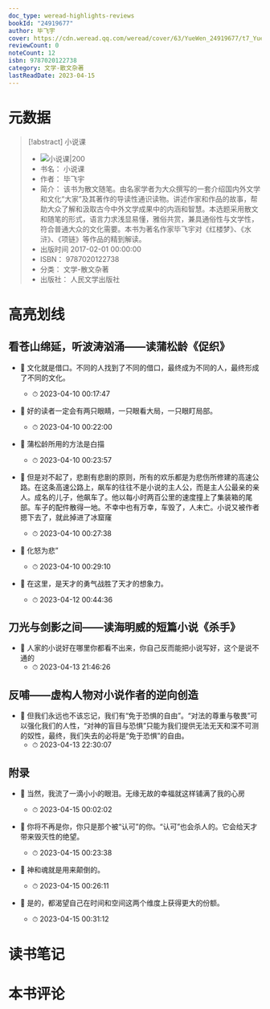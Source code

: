 ```yaml
---
doc_type: weread-highlights-reviews
bookId: "24919677"
author: 毕飞宇
cover: https://cdn.weread.qq.com/weread/cover/63/YueWen_24919677/t7_YueWen_24919677.jpg
reviewCount: 0
noteCount: 12
isbn: 9787020122738
category: 文学-散文杂著
lastReadDate: 2023-04-15
---
```

# 元数据
> [!abstract] 小说课
> - ![ 小说课|200](https://cdn.weread.qq.com/weread/cover/63/YueWen_24919677/t7_YueWen_24919677.jpg)
> - 书名： 小说课
> - 作者： 毕飞宇
> - 简介： 该书为散文随笔。由名家学者为大众撰写的一套介绍国内外文学和文化“大家”及其著作的导读性通识读物。讲述作家和作品的故事，帮助大众了解和汲取古今中外文学成果中的内涵和智慧。本选题采用散文和随笔的形式，语言力求浅显易懂，雅俗共赏，兼具通俗性与文学性，符合普通大众的文化需要。本书为著名作家毕飞宇对《红楼梦》、《水浒》、《项链》等作品的精到解读。
> - 出版时间 2017-02-01 00:00:00
> - ISBN： 9787020122738
> - 分类： 文学-散文杂著
> - 出版社： 人民文学出版社

# 高亮划线

## 看苍山绵延，听波涛汹涌——读蒲松龄《促织》


- 📌 文化就是借口。不同的人找到了不同的借口，最终成为不同的人，最终形成了不同的文化。 
    - ⏱ 2023-04-10 00:17:47 

- 📌 好的读者一定会有两只眼睛，一只眼看大局，一只眼盯局部。 
    - ⏱ 2023-04-10 00:22:00 

- 📌 蒲松龄所用的方法是白描 
    - ⏱ 2023-04-10 00:23:57 

- 📌 但是对不起了，悲剧有悲剧的原则，所有的欢乐都是为悲伤所修建的高速公路。在这条高速公路上，飙车的往往不是小说的主人公，而是主人公最亲的亲人。成名的儿子，他飙车了。他以每小时两百公里的速度撞上了集装箱的尾部。车子的配件散得一地。不幸中也有万幸，车毁了，人未亡。小说又被作者摁下去了，就此掉进了冰窟窿 
    - ⏱ 2023-04-10 00:27:38 

- 📌 化怒为悲” 
    - ⏱ 2023-04-10 00:29:10 

- 📌 在这里，是天才的勇气战胜了天才的想象力。 
    - ⏱ 2023-04-12 00:44:36 
## 刀光与剑影之间——读海明威的短篇小说《杀手》


- 📌 人家的小说好在哪里你都看不出来，你自己反而能把小说写好，这个是说不通的 
    - ⏱ 2023-04-13 21:46:26 
## 反哺——虚构人物对小说作者的逆向创造


- 📌 但我们永远也不该忘记，我们有“免于恐惧的自由”。“对法的尊重与敬畏”可以强化我们的人性，“对神的盲目与恐惧”只能为我们提供无法无天和深不可测的奴性，最终，我们失去的必将是“免于恐惧”的自由。 
    - ⏱ 2023-04-13 22:30:07 
## 附录


- 📌 当然，我流了一滴小小的眼泪。无缘无故的幸福就这样铺满了我的心房 
    - ⏱ 2023-04-15 00:02:02 

- 📌 你将不再是你，你只是那个被“认可”的你。“认可”也会杀人的。它会给天才带来毁灭性的绝望。 
    - ⏱ 2023-04-15 00:23:38 

- 📌 神和魂就是用来颠倒的。 
    - ⏱ 2023-04-15 00:26:11 

- 📌 是的，都渴望自己在时间和空间这两个维度上获得更大的份额。 
    - ⏱ 2023-04-15 00:31:12 

# 读书笔记


# 本书评论
